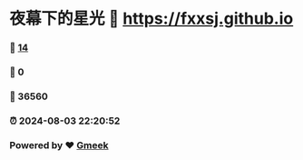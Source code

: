 # 夜幕下的星光 :link: https://fxxsj.github.io 
### :page_facing_up: [14](https://fxxsj.github.io/tag.html) 
### :speech_balloon: 0 
### :hibiscus: 36560 
### :alarm_clock: 2024-08-03 22:20:52 
### Powered by :heart: [Gmeek](https://github.com/Meekdai/Gmeek)
